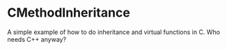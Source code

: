# CMethodInheritance
A simple example of how to do inheritance and virtual functions in C. Who needs C++ anyway?
